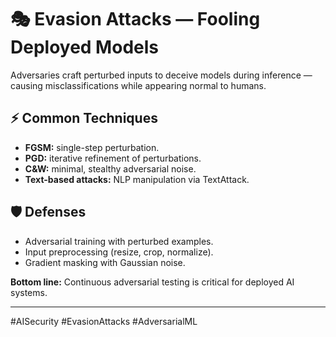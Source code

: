 # 🎭 Evasion Attacks — Fooling Deployed Models

Adversaries craft perturbed inputs to deceive models during inference — causing misclassifications while appearing normal to humans.

## ⚡ Common Techniques
- **FGSM:** single-step perturbation.
- **PGD:** iterative refinement of perturbations.
- **C&W:** minimal, stealthy adversarial noise.
- **Text-based attacks:** NLP manipulation via TextAttack.

## 🛡️ Defenses
- Adversarial training with perturbed examples.
- Input preprocessing (resize, crop, normalize).
- Gradient masking with Gaussian noise.

**Bottom line:** Continuous adversarial testing is critical for deployed AI systems.

---
#AISecurity #EvasionAttacks #AdversarialML
